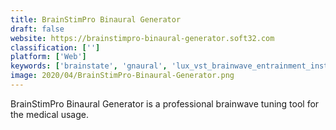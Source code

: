 ```yaml
---
title: BrainStimPro Binaural Generator
draft: false 
website: https://brainstimpro-binaural-generator.soft32.com
classification: ['']
platform: ['Web']
keywords: ['brainstate', 'gnaural', 'lux_vst_brainwave_entrainment_instrument', 'mind_workstation', 'sbagen']
image: 2020/04/BrainStimPro-Binaural-Generator.png
---
```

BrainStimPro Binaural Generator is a professional brainwave tuning tool for the medical usage.